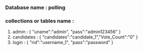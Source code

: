 ### Database name : polling
### collections or tables name : 

1. admin :
                  { "uname":"admin", "pass":"admin123456" }
2. candidates :
                  { "candidates":"candidate_1","Vote_Count":"0" }
3. login :
                  { "rid":"username_1", "pass":"password" }
